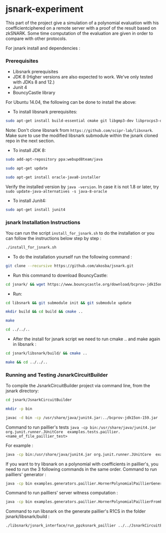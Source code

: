 # jsnark-experiment

This part of the project give a simulation of a polynomial evaluation with his coefficientciphered on a remote server with a proof of the result based on zkSNARK.
Some time computation of the evaluation are given in order to compare with other protocols. 


For jsnark install and dependencies :
### Prerequisites

- Libsnark prerequisites
- JDK 8 (Higher versions are also expected to work. We've only tested with JDKs 8 and 12.)
- Junit 4
- BouncyCastle library

For Ubuntu 14.04, the following can be done to install the above:

- To install libsnark prerequisites: 

```bash
sudo apt-get install build-essential cmake git libgmp3-dev libprocps3-dev python-markdown libboost-all-dev libssl-dev
```

Note: Don't clone libsnark from `https://github.com/scipr-lab/libsnark`. Make sure to use the modified libsnark submodule within the jsnark cloned repo in the next section.

- To install JDK 8: 

```bash
sudo add-apt-repository ppa:webupd8team/java
```

```bash
sudo apt-get update
```

```bash
sudo apt-get install oracle-java8-installer
```

Verify the installed version by `java -version`. In case it is not 1.8 or later, try `sudo update-java-alternatives -s java-8-oracle`

- To install Junit4: 

```bash
sudo apt-get install junit4
```
	
### jsnark Installation Instructions
You can run the script `install_for_jsnark.sh` to do the installation or you can follow the instructions below step by step :

```bash
./install_for_jsnark.sh
```

- To do the installation yourself run the following command :
```bash
git clone --recursive https://github.com/akosba/jsnark.git
```

- Run this command to download BouncyCastle:

```bash
cd jsnark/ && wget https://www.bouncycastle.org/download/bcprov-jdk15on-159.jar
```
	
- Run:

```bash
cd libsnark && git submodule init && git submodule update
```

```bash
mkdir build && cd build && cmake .. 
```

```bash
make
```
 
```bash
cd ../../..
```

- After the install for jsnark script we need to run cmake .. and make again in libsnark :
```bash
cd jsnark/libsnark/build/ && cmake ..
```
```bash
make && cd ../../..	
```
### Running and Testing JsnarkCircuitBuilder
To compile the JsnarkCircuitBuilder project via command line, from the jsnark directory:

```bash
cd jsnark/JsnarkCircuitBuilder
```
```bash
mkdir -p bin
```
```bash
javac -d bin -cp /usr/share/java/junit4.jar:../bcprov-jdk15on-159.jar  $(find ./src/* | grep ".java$")
```
Command to run paillier's tests
``java -cp bin:/usr/share/java/junit4.jar org.junit.runner.JUnitCore  examples.tests.paillier.<name_of_file_paillier_test> ``


For example :
```bash
java -cp bin:/usr/share/java/junit4.jar org.junit.runner.JUnitCore  examples.tests.paillier.test_paillier_circuit_multiplication 
```
If you want to try libsnark on a polynomial with coefficients in paillier's, you need to run the 3 following commands in the same order.
Command to run pailliers' generator :
```bash
java -cp bin examples.generators.paillier.HornerPolynomialPaillierGenerator <number_of_coefficients_for_polynomials>
```

Command to run pailliers' server witness computation :
```bash
java -cp bin examples.generators.paillier.HornerPolynomialPaillierFromFileGenerator
```

Command to run libsnark on the generate paillier's R1CS in the folder jsnark/libsnark/build : 
```bash
./libsnark/jsnark_interface/run_ppzksnark_paillier ../../JsnarkCircuitBuilder/Horner_polynomial_eval_big_int_paillier_gadgetWithoutEval.arith ../../JsnarkCircuitBuilder/Horner_polynomial_eval_big_int_paillier_gadgetWithoutEval.in ../../JsnarkCircuitBuilder/Horner_polynomial_eval_big_int_paillier_gadget_input_file.arith ../../JsnarkCircuitBuilder/Horner_polynomial_eval_big_int_paillier_gadget_input_file.in
```

